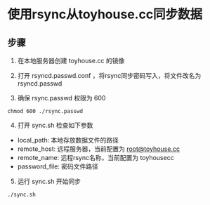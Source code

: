 # 使用rsync从toyhouse.cc同步数据

## 步骤

1. 在本地服务器创建 toyhouse.cc 的镜像

2. 打开 rsyncd.passwd.conf ，将rsync同步密码写入，将文件改名为 rsyncd.passwd

3. 确保 rsync.passwd 权限为 600

```
chmod 600 ./rsync.passwd
```

4. 打开 sync.sh 检查如下参数

* local_path: 本地存放数据文件的路径
* remote_host: 远程服务器，当前配置为 root@toyhouse.cc
* remote_name: 远程rsync名称，当前配置为 toyhousecc
* password_file: 密码文件路径

5. 运行 sync.sh 开始同步

```
./sync.sh
```
